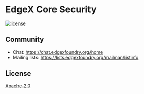# EdgeX Core Security
[![license](https://img.shields.io/badge/license-Apache%20v2.0-blue.svg)](LICENSE)
 
## Community
- Chat: https://chat.edgexfoundry.org/home
- Mailing lists: https://lists.edgexfoundry.org/mailman/listinfo

## License
[Apache-2.0](LICENSE)
